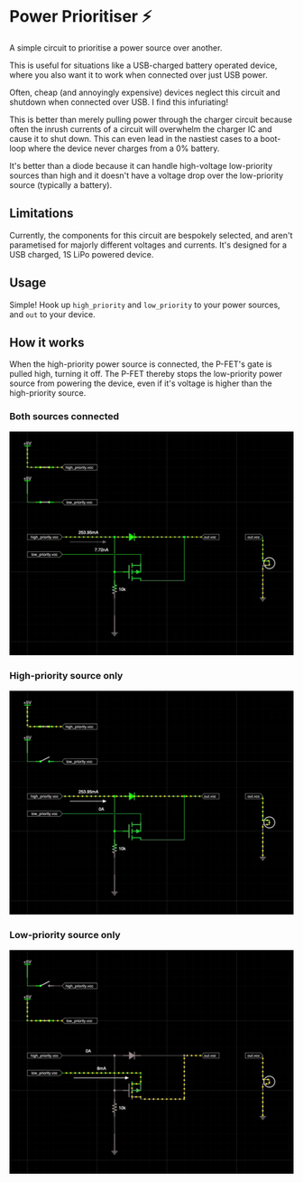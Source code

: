 # Power Prioritiser ⚡️

A simple circuit to prioritise a power source over another.

This is useful for situations like a USB-charged battery operated device, where you also want it to work when connected over just USB power.

Often, cheap (and annoyingly expensive) devices neglect this circuit and shutdown when connected over USB. I find this infuriating!

This is better than merely pulling power through the charger circuit because often the inrush currents of a circuit will overwhelm the charger IC and cause it to shut down. This can even lead in the nastiest cases to a boot-loop where the device never charges from a 0% battery.

It's better than a diode because it can handle high-voltage low-priority sources than high and it doesn't have a voltage drop over the low-priority source (typically a battery).

## Limitations

Currently, the components for this circuit are bespokely selected, and aren't parametised for majorly different voltages and currents. It's designed for a USB charged, 1S LiPo powered device.

## Usage

Simple! Hook up `high_priority` and `low_priority` to your power sources, and `out` to your device.

## How it works

When the high-priority power source is connected, the P-FET's gate is pulled high, turning it off. The P-FET thereby stops the low-priority power source from powering the device, even if it's voltage is higher than the high-priority source.

### Both sources connected

![both](docs/both.gif)


### High-priority source only

![high](docs/high-prio.gif)


### Low-priority source only

![low](docs/low-prio.gif)
